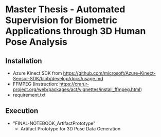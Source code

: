 # Master Thesis - Automated Supervision for Biometric Applications through 3D Human Pose Analysis

## Installation
- Azure Kinect SDK from https://github.com/microsoft/Azure-Kinect-Sensor-SDK/blob/develop/docs/usage.md
- FFMPEG (Instruction: https://cran.r-project.org/web/packages/act/vignettes/install_ffmpeg.html)
- requirement.txt

## Execution
- "FINAL-NOTEBOOK_ArtifactPrototype"
  - Artifact Prototype for 3D Pose Data Generation
